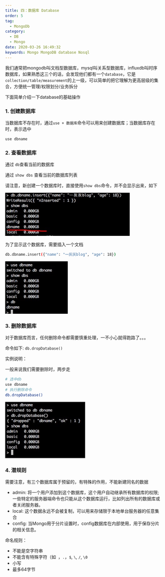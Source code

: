```yaml
---
title: 四：数据库 Database
order: 5
tag: 
  - MongoDb
category: 
  - DB
  - Mongo
date: 2020-03-26 16:49:32
keywords: Mongo MongoDB database Nosql
---
```


我们通常把mongodb叫文档型数据库，mysql叫关系型数据库，influxdb叫时序数据库，如果熟悉这三个的话，会发现他们都有一个`database`，它是`collection/table/measurement`的上一级，可以简单的把它理解为更高层级的集合，方便统一管理/权限划分/业务拆分

下面简单介绍一下database的基础操作

<!-- more -->

### 1. 创建数据库

当数据库不存在时，通过`use + 数据库`命令可以用来创建数据库；当数据库存在时，表示选中

```bash
use dbname
```

### 2. 查看数据库

通过 `db`查看当前的数据库

通过 `show dbs` 查看当前的数据库列表

请注意，新创建一个数据库时，直接使用`show dbs`命令，并不会显示出来，如下

![](/imgs/200326/00.jpg)

为了显示这个数据库，需要插入一个文档

```bash
db.dbname.insert({"name": "一灰灰blog", "age": 18})
```

![](/imgs/200326/01.jpg)

### 3. 删除数据库

对于数据库而言，任何删除命令都需要慎重处理，一不小心就得跑路了。。。

命令如下: `db.dropDatabase()`

实例说明：

一般来说我们需要删除时，两步走

```bash
# 选中db
use dbname
# 执行删除命令
db.dropDatabase()
```

![](/imgs/200326/02.jpg)

### 4. 潜规则

需要注意，有三个数据库属于预留的，有特殊的作用，不能新建同名的数据

- admin: 将一个用户添加到这个数据库，这个用户自动继承所有数据库的权限; 一些特定的服务器端命令也只能从这个数据库运行，比如列出所有的数据库或者关闭服务器。
- local: 这个数据永远不会被复制，可以用来存储限于本地单台服务器的任意集合
- config: 当Mongo用于分片设置时，config数据库在内部使用，用于保存分片的相关信息。

命名规则：

- 不能是空字符串
- 不能含有特殊字符（如` `，`.`，`$`, `\`, `/`, `\0`
- 小写
- 最多64字节
